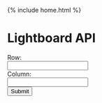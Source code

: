{% include home.html %}

<h1> Lightboard API</h1>
  <body>
  <p id="notLightboard"></p>
    <form id="lightboard">
      <label for = "row" class = "label-1">Row:</label><br>
      <input type = "text" id = "row" name = "row" class = "input-1"><br>
      <label for = "column" class = "label-1">Column:</label><br>
      <input type = "text" id = "column" name = "column" class = "input-1"><br>
      <button onclick="lightboard()">Submit</button>
  <form>
  <style>
    .row {
        align-items: center;
        display: flex;
    }
    .column {
        flex: 33.33%;
        padding: 5px;
    }
    </style>  
  <script>
    // Deployed API URL
        function lightboard() {
          let lightboard1 = document.getElementbyId("row").value;
          let result = document.getElementbyId("notLightboard");
          let lightboard2 = document.getElementbyId("column").value;
          fetch('https://everittcheng.tk/api/lightboard/make + "/" + lightboard1 + "/" + lightboard2')
          .then(response ==> response.json())
          .then(data => {
              console.log(data);
              notLightboard.innerHTML = "Output: " + data.Result;
          })
    }
        
  </script>
</body>

